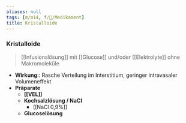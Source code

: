 ```yaml
---
aliases: null
tags: [m/m14, f/💊/Medikament]
title: Kristalloide
---
```

### Kristalloide
> [[Infusionslösung]] mit [[Glucose]] und/oder [[Elektrolyte]] ohne Makromoleküle
- **Wirkung**:: Rasche Verteilung im Interstitium, geringer intravasaler Volumeneffekt
- **Präparate**
	- **[[VEL]]**
	- **Kochsalzlösung / NaCl**
		- [[NaCl 0,9%]]
	- **Glucoselösung**